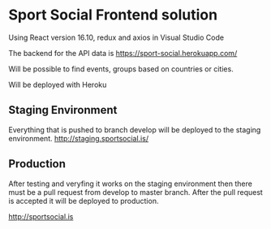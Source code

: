 # Sport Social Frontend solution

Using React version 16.10, redux and axios in Visual Studio Code

The backend for the API data is https://sport-social.herokuapp.com/

Will be possible to find events, groups based on countries or cities.

Will be deployed with Heroku
## Staging Environment
Everything that is pushed to branch develop will be deployed to the staging environment.
http://staging.sportsocial.is/


## Production
After testing and veryfing it works on the staging environment then there must be a pull request from develop to master branch. After the pull request is accepted it will be deployed to production.

http://sportsocial.is
